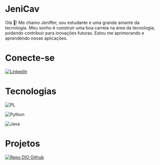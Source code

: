 # JeniCav

Olá 👋! Me chamo Jeniffer, sou estudante e uma grande amante da tecnologia. Meu sonho é construir uma boa carreia na área da tecnologia, podendo contribuir para inovações futuras. Estou me aprimorando e aprendendo novas aplicações. 

# Conecte-se
[![LinkedIn](https://img.shields.io/badge/LinkedIn-0077B5?style=for-the-badge&logo=linkedin&logoColor=white)](https://www.linkedin.com/in/jeniffer-cavalcanti-7734b4312/)

# Tecnologias
![PL](https://img.shields.io/badge/PL%2FSQL-FFFFFF?style=for-the-badge&logo=oracle&logoColor=FF0000&labelColor=FFFFFF&color=FF0000)

 ![Python](https://img.shields.io/badge/python-3670A0?style=for-the-badge&logo=python&logoColor=ffdd54)

 ![Java](https://img.shields.io/badge/java-%23ED8B00.svg?style=for-the-badge&logo=openjdk&logoColor=white)

# Projetos

[![Repo DIO Github](https://github-readme-stats.vercel.app/api/pin/?username=JeniCav&repo=dio-lab-open-source&bg_color=000&border_color=30A3DC&show_icons=true&icon_color=30A3DC&title_color=E94D5F&text_color=FFF)](https://github.com/JeniCav/dio-lab-open-source) 
